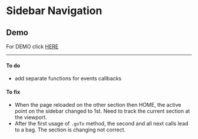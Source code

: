 # Sidebar Navigation


## Demo

For DEMO click [HERE](https://antonskliarov.github.io/sidebar_navigation/)


*****
#### To do

  * add separate functions for events callbacks


#### To fix

  * When the page reloaded on the other section then HOME, the active point on the sidebar changed to 1st. Need to track the current section at the viewport.
  * After the first usage of `.goTo` method, the second and all next calls lead to a bag. The section is changing not correct.